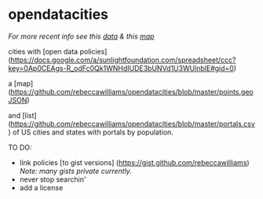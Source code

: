 opendatacities
==============

*For more recent info see this [data](https://github.com/sunlightpolicy/opendata) & this [map](http://sunlightfoundation.com/policy/opendatamap/)*  

cities with [open data policies] (https://docs.google.com/a/sunlightfoundation.com/spreadsheet/ccc?key=0Ap0CEAgs-R_odFc0Qk1WNHdIUDE3bUNVd1U3WUlnblE#gid=0)

a [map] (https://github.com/rebeccawilliams/opendatacities/blob/master/points.geoJSON)

and [list] (https://github.com/rebeccawilliams/opendatacities/blob/master/portals.csv) of US cities and states with portals by population. 

TO DO:  

+ link policies [to gist versions] (https://gist.github.com/rebeccawilliams) _Note: many gists private currently._
+ never stop searchin'
+ add a license
